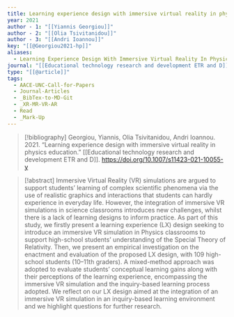 ```yaml
---
title: Learning experience design with immersive virtual reality in physics education
year: 2021
author - 1: "[[Yiannis Georgiou]]"
author - 2: "[[Olia Tsivitanidou]]"
author - 3: "[[Andri Ioannou]]"
key: "[[@Georgiou2021-hp]]"
aliases:
  - Learning Experience Design With Immersive Virtual Reality In Physics Education
journal: "[[Educational technology research and development ETR and D]]"
type: "[[@article]]"
tags:
  - AACE-UNC-Call-for-Papers
  - Journal-Articles
  - _BibTex-to-MD-Git
  - _XR-MR-VR-AR
  - Read
  - _Mark-Up
---
```


> [!bibliography]
> Georgiou, Yiannis, Olia Tsivitanidou, Andri Ioannou. 2021. “Learning experience design with immersive virtual reality in physics education.” [[Educational technology research and development ETR and D]]. https://doi.org/10.1007/s11423-021-10055-y

> [!abstract]
> Immersive Virtual Reality (VR) simulations are argued to support students’ learning of complex scientific phenomena via the use of realistic graphics and interactions that students can hardly experience in everyday life. However, the integration of immersive VR simulations in science classrooms introduces new challenges, whilst there is a lack of learning designs to inform practice. As part of this study, we firstly present a learning experience (LX) design seeking to introduce an immersive VR simulation in Physics classrooms to support high-school students’ understanding of the Special Theory of Relativity. Then, we present an empirical investigation on the enactment and evaluation of the proposed LX design, with 109 high-school students (10–11th graders). A mixed-method approach was adopted to evaluate students’ conceptual learning gains along with their perceptions of the learning experience, encompassing the immersive VR simulation and the inquiry-based learning process adopted. We reflect on our LX design aimed at the integration of an immersive VR simulation in an inquiry-based learning environment and we highlight questions for further research.